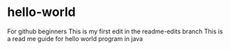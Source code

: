 # hello-world
For github beginners
This is my first edit in the readme-edits branch
This is a read me guide for hello world program in java
